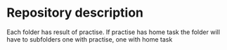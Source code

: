 # Repository description

Each folder has result of practise. If practise has home task the folder will have to subfolders one with practise, one with home task
